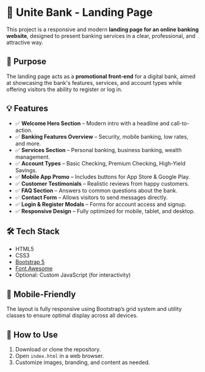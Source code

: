# 🏦 Unite Bank - Landing Page

This project is a responsive and modern **landing page for an online banking website**, designed to present banking services in a clear, professional, and attractive way.

## 📌 Purpose

The landing page acts as a **promotional front-end** for a digital bank, aimed at showcasing the bank's features, services, and account types while offering visitors the ability to register or log in.

## 💡 Features

- ✅ **Welcome Hero Section** – Modern intro with a headline and call-to-action.
- ✅ **Banking Features Overview** – Security, mobile banking, low rates, and more.
- ✅ **Services Section** – Personal banking, business banking, wealth management.
- ✅ **Account Types** – Basic Checking, Premium Checking, High-Yield Savings.
- ✅ **Mobile App Promo** – Includes buttons for App Store & Google Play.
- ✅ **Customer Testimonials** – Realistic reviews from happy customers.
- ✅ **FAQ Section** – Answers to common questions about the bank.
- ✅ **Contact Form** – Allows visitors to send messages directly.
- ✅ **Login & Register Modals** – Forms for account access and signup.
- ✅ **Responsive Design** – Fully optimized for mobile, tablet, and desktop.

## 🛠️ Tech Stack

- HTML5
- CSS3
- [Bootstrap 5](https://getbootstrap.com/)
- [Font Awesome](https://fontawesome.com/)
- Optional: Custom JavaScript (for interactivity)

## 📱 Mobile-Friendly

The layout is fully responsive using Bootstrap’s grid system and utility classes to ensure optimal display across all devices.

## 📁 How to Use

1. Download or clone the repository.
2. Open `index.html` in a web browser.
3. Customize images, branding, and content as needed.


